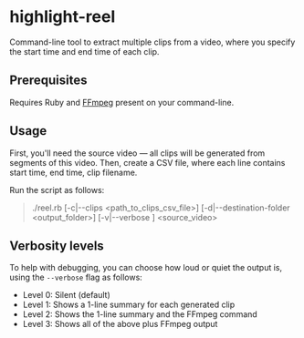# highlight-reel

Command-line tool to extract multiple clips from a video, where you specify the start time and end time of each clip.

## Prerequisites

Requires Ruby and [FFmpeg](https://ffmpeg.org/download.html) present on your command-line.

## Usage

First, you'll need the source video &mdash; all clips will be generated from segments of this video. Then, create a CSV file, where each line contains start time, end time, clip filename.

Run the script as follows:

> ./reel.rb [-c|--clips <path_to_clips_csv_file>] [-d|--destination-folder <output_folder>] [-v|--verbose <level>] <source_video>

## Verbosity levels

To help with debugging, you can choose how loud or quiet the output is, using the `--verbose` flag as follows:

* Level 0: Silent (default)
* Level 1: Shows a 1-line summary for each generated clip
* Level 2: Shows the 1-line summary and the FFmpeg command
* Level 3: Shows all of the above plus FFmpeg output